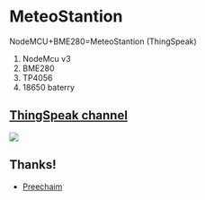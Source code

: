 # MeteoStantion
NodeMCU+BME280=MeteoStantion (ThingSpeak)

1. NodeMcu v3
2. BME280
3. TP4056
4. 18650 baterry


## [ThingSpeak channel](https://thingspeak.com/channels/398660)

![](https://i.imgur.com/JP7ZSv2.png)

## Thanks!
- [Preechaim](https://github.com/preechaim)
